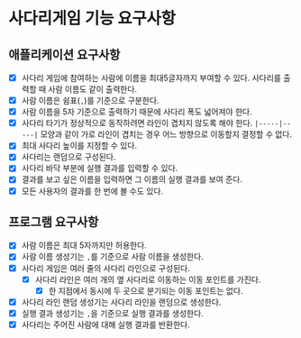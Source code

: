 # 사다리게임 기능 요구사항

## 애플리케이션 요구사항

- [x] 사다리 게임에 참여하는 사람에 이름을 최대5글자까지 부여할 수 있다. 사다리를 출력할 때 사람 이름도 같이 출력한다.
- [x] 사람 이름은 쉼표(`,`)를 기준으로 구분한다.
- [x] 사람 이름을 5자 기준으로 출력하기 때문에 사다리 폭도 넓어져야 한다.
- [x] 사다리 타기가 정상적으로 동작하려면 라인이 겹치지 않도록 해야 한다.
  `|-----|-----|` 모양과 같이 가로 라인이 겹치는 경우 어느 방향으로 이동할지 결정할 수 없다.
- [x] 최대 사다리 높이를 지정할 수 있다.
- [x] 사다리는 랜덤으로 구성된다.
- [x] 사다리 바닥 부분에 실행 결과를 입력할 수 있다.
- [x] 결과를 보고 싶은 이름을 입력하면 그 이름의 실행 결과를 보여 준다.
- [x] 모든 사용자의 결과를 한 번에 볼 수도 있다.

## 프로그램 요구사항
- [x] 사람 이름은 최대 5자까지만 허용한다.
- [x] 사람 이름 생성기는 `,`를 기준으로 사람 이름을 생성한다.
- [x] 사다리 게임은 여러 줄의 사다리 라인으로 구성된다.
  - [x] 사다리 라인은 여러 개의 옆 사다리로 이동하는 이동 포인트를 가진다.
    - [x] 한 지점에서 동시에 두 곳으로 분기되는 이동 포인트는 없다.
- [x] 사다리 라인 랜덤 생성기는 사다리 라인을 랜덤으로 생성한다.
- [x] 실행 결과 생성기는 `,`을 기준으로 실행 결과를 생성한다.
- [x] 사다리는 주어진 사람에 대해 실행 결과를 반환한다.